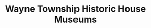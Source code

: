 ---
layout: repo
title: "Wayne Township Historic House Museums"
id: 12933
permalink: repos/12933/
---
